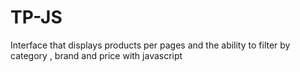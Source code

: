 # TP-JS
Interface that displays products per pages and the ability to filter by category , brand and price with javascript
